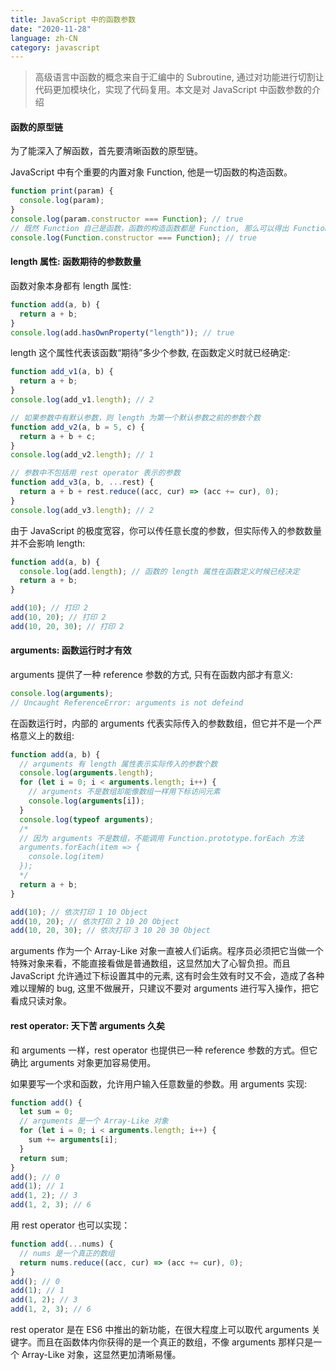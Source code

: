 ```yaml
---
title: JavaScript 中的函数参数
date: "2020-11-28"
language: zh-CN
category: javascript
---
```


> 高级语言中函数的概念来自于汇编中的 Subroutine, 通过对功能进行切割让代码更加模块化，实现了代码复用。本文是对 JavaScript 中函数参数的介绍

#### 函数的原型链

为了能深入了解函数，首先要清晰函数的原型链。

JavaScript 中有个重要的内置对象 Function, 他是一切函数的构造函数。

```javascript
function print(param) {
  console.log(param);
}
console.log(param.constructor === Function); // true
// 既然 Function 自己是函数，函数的构造函数都是 Function, 那么可以得出 Function 自己是自己的构造函数
console.log(Function.constructor === Function); // true
```

#### length 属性: 函数期待的参数数量

函数对象本身都有 length 属性:

```javascript
function add(a, b) {
  return a + b;
}
console.log(add.hasOwnProperty("length")); // true
```

length 这个属性代表该函数“期待”多少个参数, 在函数定义时就已经确定:

```javascript
function add_v1(a, b) {
  return a + b;
}
console.log(add_v1.length); // 2

// 如果参数中有默认参数，则 length 为第一个默认参数之前的参数个数
function add_v2(a, b = 5, c) {
  return a + b + c;
}
console.log(add_v2.length); // 1

// 参数中不包括用 rest operator 表示的参数
function add_v3(a, b, ...rest) {
  return a + b + rest.reduce((acc, cur) => (acc += cur), 0);
}
console.log(add_v3.length); // 2
```

由于 JavaScript 的极度宽容，你可以传任意长度的参数，但实际传入的参数数量并不会影响 length:

```javascript
function add(a, b) {
  console.log(add.length); // 函数的 length 属性在函数定义时候已经决定
  return a + b;
}

add(10); // 打印 2
add(10, 20); // 打印 2
add(10, 20, 30); // 打印 2
```

#### arguments: 函数运行时才有效

arguments 提供了一种 reference 参数的方式, 只有在函数内部才有意义:

```javascript
console.log(arguments);
// Uncaught ReferenceError: arguments is not defeind
```

在函数运行时，内部的 arguments 代表实际传入的参数数组，但它并不是一个严格意义上的数组:

```javascript
function add(a, b) {
  // arguments 有 length 属性表示实际传入的参数个数
  console.log(arguments.length);
  for (let i = 0; i < arguments.length; i++) {
    // arguments 不是数组却能像数组一样用下标访问元素
    console.log(arguments[i]);
  }
  console.log(typeof arguments);
  /*
  // 因为 arguments 不是数组，不能调用 Function.prototype.forEach 方法
  arguments.forEach(item => {
    console.log(item)
  });
  */
  return a + b;
}

add(10); // 依次打印 1 10 Object
add(10, 20); // 依次打印 2 10 20 Object
add(10, 20, 30); // 依次打印 3 10 20 30 Object
```

arguments 作为一个 Array-Like 对象一直被人们诟病。程序员必须把它当做一个特殊对象来看，不能直接看做是普通数组，这显然加大了心智负担。而且 JavaScript 允许通过下标设置其中的元素, 这有时会生效有时又不会，造成了各种难以理解的 bug, 这里不做展开，只建议不要对 arguments 进行写入操作，把它看成只读对象。

#### rest operator: 天下苦 arguments 久矣

和 arguments 一样，rest operator 也提供已一种 reference 参数的方式。但它确比 arguments 对象更加容易使用。

如果要写一个求和函数，允许用户输入任意数量的参数。用 arguments 实现:

```javascript
function add() {
  let sum = 0;
  // arguments 是一个 Array-Like 对象
  for (let i = 0; i < arguments.length; i++) {
    sum += arguments[i];
  }
  return sum;
}
add(); // 0
add(1); // 1
add(1, 2); // 3
add(1, 2, 3); // 6
```

用 rest operator 也可以实现：

```javascript
function add(...nums) {
  // nums 是一个真正的数组
  return nums.reduce((acc, cur) => (acc += cur), 0);
}
add(); // 0
add(1); // 1
add(1, 2); // 3
add(1, 2, 3); // 6
```

rest operator 是在 ES6 中推出的新功能，在很大程度上可以取代 arguments 关键字。而且在函数体内你获得的是一个真正的数组，不像 arguments 那样只是一个 Array-Like 对象，这显然更加清晰易懂。
